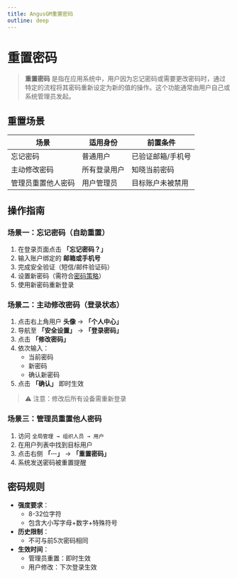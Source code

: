 ```yaml
---
title: AngusGM重置密码
outline: deep
---
```


# 重置密码

> **重置密码** 是指在应用系统中，用户因为忘记密码或需要更改密码时，通过特定的流程将其密码重新设定为新的值的操作。这个功能通常由用户自己或系统管理员发起。

## 重置场景
| **场景**               | **适用身份**       | **前置条件**               |  
|------------------------|--------------------|----------------------------|  
| 忘记密码               | 普通用户           | 已验证邮箱/手机号          |  
| 主动修改密码           | 所有登录用户       | 知晓当前密码               |  
| 管理员重置他人密码     | 用户管理员         | 目标账户未被禁用           |  

## 操作指南

### 场景一：忘记密码（自助重置）
1. 在登录页面点击 **「忘记密码？」**
2. 输入账户绑定的 **邮箱或手机号**
3. 完成安全验证（短信/邮件验证码）
4. 设置新密码（需符合[密码策略](../../system/securitySetting/editPasswordPolicy)）
5. 使用新密码重新登录

### 场景二：主动修改密码（登录状态）
1. 点击右上角用户 **头像** → **「个人中心」**
2. 导航至 **「安全设置」** → **「登录密码」**
3. 点击 **「修改密码」**
4. 依次输入：
    - 当前密码
    - 新密码
    - 确认新密码
5. 点击 **「确认」** 即时生效

> ⚠️ 注意：修改后所有设备需重新登录

### 场景三：管理员重置他人密码
1. 访问 `全局管理 → 组织人员 → 用户`
2. 在用户列表中找到目标用户
3. 点击右侧 **「···」** → **「重置密码」**
4. 系统发送密码被重置提醒

## 密码规则
- **强度要求**：
    - 8-32位字符
    - 包含大小写字母+数字+特殊符号
- **历史限制**：
    - 不可与前5次密码相同
- **生效时间**：
    - 管理员重置：即时生效
    - 用户修改：下次登录生效





